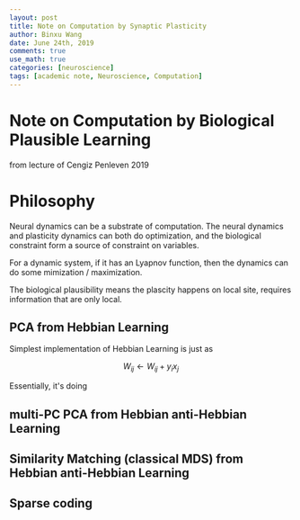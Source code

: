 ```yaml
---
layout: post
title: Note on Computation by Synaptic Plasticity
author: Binxu Wang
date: June 24th, 2019
comments: true
use_math: true
categories: [neuroscience]
tags: [academic note, Neuroscience, Computation]
---
```


# Note on Computation by Biological Plausible Learning
from lecture of Cengiz Penleven 2019


# Philosophy
Neural dynamics can be a substrate of computation. The neural dynamics and plasticity dynamics can both do optimization, and the biological constraint form a source of constraint on variables. 

For a dynamic system, if it has an Lyapnov function, then the dynamics can do some mimization / maximization. 

The biological plausibility means the plascity happens on local site, requires information that are only local. 

## PCA from Hebbian Learning
Simplest implementation of Hebbian Learning is just as 

$$
W_{ij}\leftarrow W_{ij}+y_ix_j
$$

Essentially, it's doing 



## multi-PC PCA from Hebbian anti-Hebbian Learning



## Similarity Matching (classical MDS) from Hebbian anti-Hebbian Learning




## Sparse coding 

